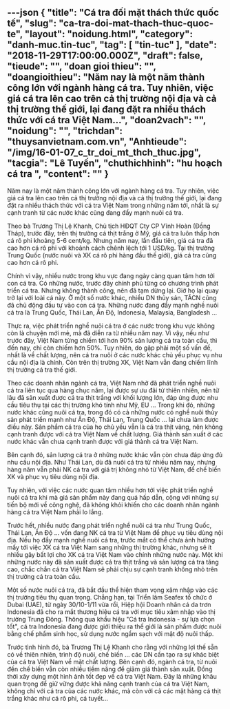 ---json
{
    "title": "Cá tra đối mặt thách thức quốc tế",
    "slug": "ca-tra-doi-mat-thach-thuc-quoc-te",
    "layout": "noidung.html",
    "category": "danh-muc.tin-tuc",
    "tag": [
        "tin-tuc"
    ],
    "date": "2018-11-29T17:00:00.000Z",
    "draft": false,
    "tieude": "",
    "doan gioi thieu": "",
    "doangioithieu": "Năm nay là một năm thành công lớn với ngành hàng cá tra. Tuy nhiên, việc giá cá tra lên cao trên cả thị trường nội địa và cả thị trường thế giới, lại đang đặt ra nhiều thách thức với cá tra Việt Nam...",
    "doan2vach": "",
    "noidung": "",
    "trichdan": "thuysanvietnam.com.vn",
    "Anhtieude": "/img/16-01-07_c_tr_doi_mt_thch_thuc.jpg",
    "tacgia": "Lê Tuyến",
    "chuthichhinh": "hu hoạch cá tra ",
    "__content__": ""
}
---
<p>Năm nay l&agrave; một năm th&agrave;nh c&ocirc;ng lớn với ng&agrave;nh h&agrave;ng c&aacute; tra. Tuy nhi&ecirc;n, việc gi&aacute; c&aacute; tra l&ecirc;n cao tr&ecirc;n cả thị trường nội địa v&agrave; cả thị trường thế giới, lại đang đặt ra nhiều th&aacute;ch thức với c&aacute; tra Việt Nam trong những năm tới, nhất l&agrave; sự cạnh tranh từ c&aacute;c nước kh&aacute;c cũng đang đẩy mạnh nu&ocirc;i c&aacute; tra.</p>

<p>Theo b&agrave; Trương Thị Lệ Khanh, Chủ tịch HĐQT Cty CP Vĩnh Ho&agrave;n (Đồng Th&aacute;p), trước đ&acirc;y, tr&ecirc;n thị trường c&aacute; thịt trắng ở Mỹ, gi&aacute; c&aacute; tra lu&ocirc;n thấp hơn c&aacute; r&ocirc; phi khoảng 5-6 cent/kg. Nhưng năm nay, lần đầu ti&ecirc;n, gi&aacute; c&aacute; tra đ&atilde; cao hơn c&aacute; r&ocirc; phi với khoảnh c&aacute;ch ch&ecirc;nh lệch tới 1 USD/kg. Tại thị trường Trung Quốc (nước nu&ocirc;i v&agrave; XK c&aacute; r&ocirc; phi h&agrave;ng đầu thế giới), gi&aacute; c&aacute; tra cũng cao hơn c&aacute; r&ocirc; phi.</p>

<p>Ch&iacute;nh v&igrave; vậy, nhiều nước trong khu vực đang ng&agrave;y c&agrave;ng quan t&acirc;m hơn tới con c&aacute; tra. C&oacute; những nước, trước đ&acirc;y ch&iacute;nh phủ từng c&oacute; chương tr&igrave;nh ph&aacute;t triển c&aacute; tra. Nhưng kh&ocirc;ng th&agrave;nh c&ocirc;ng, n&ecirc;n đ&atilde; tạm dừng lại. Giờ họ lại quay trở lại với lo&agrave;i c&aacute; n&agrave;y. Ở một số nước kh&aacute;c, nhiều DN thủy sản, TĂCN cũng đ&atilde; chủ động đầu tư v&agrave;o con c&aacute; tra. Những nước đang đẩy mạnh nghề nu&ocirc;i c&aacute; tra l&agrave; Trung Quốc, Th&aacute;i Lan, Ấn Độ, Indonesia, Malaysia, Bangladesh &hellip;</p>

<p>Thực ra, việc ph&aacute;t triển nghề nu&ocirc;i c&aacute; tra ở c&aacute;c nước trong khu vực kh&ocirc;ng c&ograve;n l&agrave; chuyện mới mẻ, m&agrave; đ&atilde; diễn ra từ nhiều năm nay. V&igrave; vậy, nếu như trước đ&acirc;y, Việt Nam từng chiếm tới hơn 90% sản lượng c&aacute; tra to&agrave;n cầu, th&igrave; đến nay, chỉ c&ograve;n chiếm hơn 50%. Tuy nhi&ecirc;n, do gặp phải một số vấn đề, nhất l&agrave; về chất lượng, n&ecirc;n c&aacute; tra nu&ocirc;i ở c&aacute;c nước kh&aacute;c chủ yếu phục vụ nhu cầu nội địa l&agrave; ch&iacute;nh. C&ograve;n tr&ecirc;n thị trường XK, Việt Nam vẫn đang chiếm lĩnh thị trường c&aacute; tra thế giới.</p>

<p>Theo c&aacute;c doanh nh&acirc;n ng&agrave;nh c&aacute; tra, Việt Nam nhờ đ&atilde; ph&aacute;t triển nghề nu&ocirc;i c&aacute; tra li&ecirc;n tục qua h&agrave;ng chục năm, lại được sự ưu đ&atilde;i từ thi&ecirc;n nhi&ecirc;n, n&ecirc;n từ l&acirc;u đ&atilde; sản xuất được c&aacute; tra thịt trắng với khối lượng lớn, đ&aacute;p ứng được nhu cầu ti&ecirc;u thụ tại c&aacute;c thị trường kh&oacute; t&iacute;nh như Mỹ, EU &hellip; Trong khi đ&oacute;, những nước kh&aacute;c cũng nu&ocirc;i c&aacute; tra, trong đ&oacute; c&oacute; cả những nước c&oacute; nghề nu&ocirc;i thủy sản ph&aacute;t triển mạnh như Ấn Độ, Th&aacute;i Lan, Trung Quốc &hellip; lại chưa l&agrave;m được điều n&agrave;y. Sản phẩm c&aacute; tra của họ chủ yếu vẫn l&agrave; c&aacute; tra thịt v&agrave;ng, n&ecirc;n kh&ocirc;ng cạnh tranh được với c&aacute; tra Việt Nam về chất lượng. Gi&aacute; th&agrave;nh sản xuất ở c&aacute;c nước kh&aacute;c vẫn chưa cạnh tranh được với gi&aacute; th&agrave;nh c&aacute; tra Việt Nam.</p>

<p>B&ecirc;n cạnh đ&oacute;, sản lượng c&aacute; tra ở những nước kh&aacute;c vẫn c&ograve;n chưa đ&aacute;p ứng đủ nhu cầu nội địa. Như Th&aacute;i Lan, d&ugrave; đ&atilde; nu&ocirc;i c&aacute; tra từ nhiều năm nay, nhưng h&agrave;ng năm vẫn phải NK c&aacute; tra với gi&aacute; trị kh&ocirc;ng nhỏ từ Việt Nam, để chế biến XK v&agrave; phục vụ ti&ecirc;u d&ugrave;ng nội địa.</p>

<p>Tuy nhi&ecirc;n, với việc c&aacute;c nước quan t&acirc;m nhiều hơn tới việc ph&aacute;t triển nghề nu&ocirc;i c&aacute; tra khi m&agrave; gi&aacute; sản phẩm n&agrave;y đang qu&aacute; hấp dẫn, cộng với những sự tiến bộ mới về c&ocirc;ng nghệ, đ&atilde; kh&ocirc;ng khỏi khiến cho c&aacute;c doanh nh&acirc;n ng&agrave;nh h&agrave;ng c&aacute; tra Việt Nam phải lo lắng.</p>

<p>Trước hết, nhiều nước đang ph&aacute;t triển nghề nu&ocirc;i c&aacute; tra như Trung Quốc, Th&aacute;i Lan, Ấn Độ &hellip; vốn đang NK c&aacute; tra từ Việt Nam để phục vụ ti&ecirc;u d&ugrave;ng nội địa. Nếu họ đẩy mạnh nghề nu&ocirc;i c&aacute; tra, trước mắt c&oacute; thể chưa ảnh hưởng mấy tới việc XK c&aacute; tra Việt Nam sang những thị trường kh&aacute;c, nhưng sẽ &iacute;t nhiều g&acirc;y bất lợi cho XK c&aacute; tra Việt Nam v&agrave;o ch&iacute;nh những nước n&agrave;y. Một khi những nước n&agrave;y đ&atilde; sản xuất được c&aacute; tra thịt trắng v&agrave; sản lượng c&aacute; tra tăng cao, chắc chắn c&aacute; tra Việt Nam sẽ phải chịu sự cạnh tranh kh&ocirc;ng nhỏ tr&ecirc;n thị trường c&aacute; tra to&agrave;n cầu.</p>

<p>Một số nước nu&ocirc;i c&aacute; tra, đ&atilde; bắt đầu thể hiện tham vọng x&acirc;m nhập v&agrave;o c&aacute;c thị trường ti&ecirc;u thụ quan trọng. Chẳng hạn, tại Triển l&atilde;m Seafex tổ chức ở Dubai (UAE), từ ng&agrave;y 30/10-1/11 vừa rồi, Hiệp hội Doanh nh&acirc;n c&aacute; da trơn Indonesia đ&atilde; cho ra mắt thương hiệu c&aacute; tra với mục ti&ecirc;u x&acirc;m nhập v&agrave;o thị trường Trung Đ&ocirc;ng. Th&ocirc;ng qua khẩu hiệu &quot;C&aacute; tra Indonesia - sự lựa chọn tốt&quot;, c&aacute; tra Indonesia đang được giới thiệu ra thế giới l&agrave; sản phẩm được nu&ocirc;i bằng chế phẩm sinh học, sử dụng nước ngầm sạch với mật độ nu&ocirc;i thấp.</p>

<p>Trước t&igrave;nh h&igrave;nh đ&oacute;, b&agrave; Trương Thị Lệ Khanh cho rằng với những lợi thế sẵn c&oacute; về thi&ecirc;n nhi&ecirc;n, tr&igrave;nh độ nu&ocirc;i, chế biến &hellip; c&aacute;c DN cần tạo ra sự kh&aacute;c biệt của c&aacute; tra Việt Nam về mặt chất lượng. B&ecirc;n cạnh đ&oacute;, ng&agrave;nh c&aacute; tra, từ nu&ocirc;i đến chế biến vẫn c&ograve;n nhiều tiềm năng để giảm gi&aacute; th&agrave;nh sản xuất. Đồng thời x&acirc;y dựng một h&igrave;nh ảnh tốt đẹp về c&aacute; tra Việt Nam. Đ&acirc;y l&agrave; những kh&acirc;u quan trọng để giữ vững được khả năng cạnh tranh của c&aacute; tra Việt Nam, kh&ocirc;ng chỉ với c&aacute; tra của c&aacute;c nước kh&aacute;c, m&agrave; c&ograve;n với cả c&aacute;c mặt h&agrave;ng c&aacute; thịt trắng kh&aacute;c như c&aacute; r&ocirc; phi, c&aacute; tuyết&hellip;</p>
